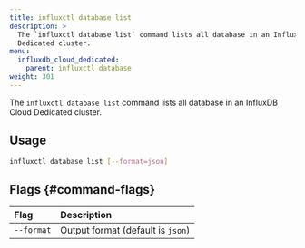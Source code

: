 ```yaml
---
title: influxctl database list
description: >
  The `influxctl database list` command lists all database in an InfluxDB Cloud
  Dedicated cluster.
menu:
  influxdb_cloud_dedicated:
    parent: influxctl database
weight: 301
---
```


The `influxctl database list` command lists all database in an InfluxDB Cloud
Dedicated cluster.

## Usage

```sh
influxctl database list [--format=json]
```

## Flags {#command-flags}

| Flag       | Description                       |
| :--------- | :-------------------------------- |
| `--format` | Output format (default is `json`) |
